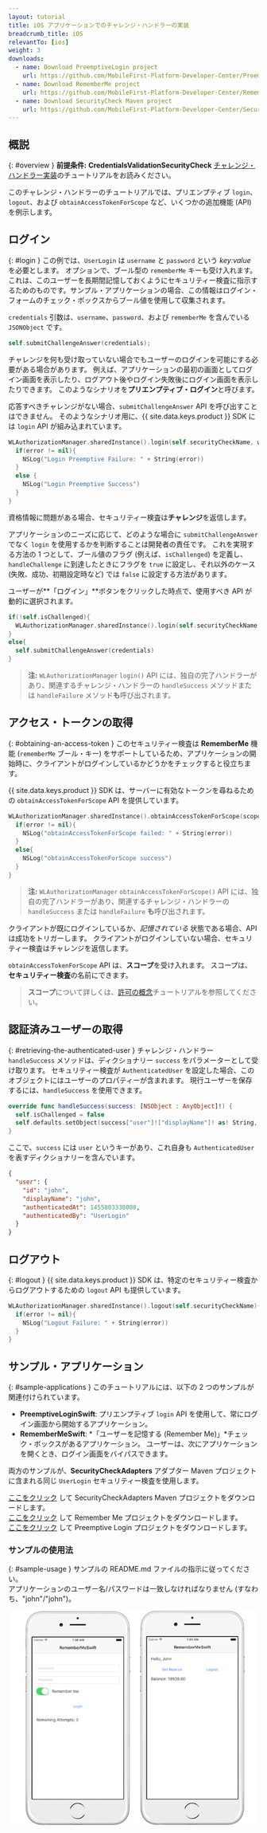 ```yaml
---
layout: tutorial
title: iOS アプリケーションでのチャレンジ・ハンドラーの実装
breadcrumb_title: iOS
relevantTo: [ios]
weight: 3
downloads:
  - name: Download PreemptiveLogin project
    url: https://github.com/MobileFirst-Platform-Developer-Center/PreemptiveLoginSwift/tree/release80
  - name: Download RememberMe project
    url: https://github.com/MobileFirst-Platform-Developer-Center/RememberMeSwift/tree/release80
  - name: Download SecurityCheck Maven project
    url: https://github.com/MobileFirst-Platform-Developer-Center/SecurityCheckAdapters/tree/release80
---
```

<!-- NLS_CHARSET=UTF-8 -->
## 概説
{: #overview }
**前提条件:** **CredentialsValidationSecurityCheck** [チャレンジ・ハンドラー実装](../../credentials-validation/ios/)のチュートリアルをお読みください。

このチャレンジ・ハンドラーのチュートリアルでは、プリエンプティブ `login`、`logout`、および `obtainAccessTokenForScope` など、いくつかの追加機能 (API) を例示します。

## ログイン
{: #login }
この例では、`UserLogin` は `username` と `password` という *key:value* を必要とします。 オプションで、ブール型の `rememberMe` キーも受け入れます。これは、このユーザーを長期間記憶しておくようにセキュリティー検査に指示するためのものです。サンプル・アプリケーションの場合、この情報はログイン・フォームのチェック・ボックスからブール値を使用して収集されます。

`credentials` 引数は、`username`、`password`、および `rememberMe` を含んでいる `JSONObject` です。

```swift
self.submitChallengeAnswer(credentials);
```

チャレンジを何も受け取っていない場合でもユーザーのログインを可能にする必要がある場合があります。 例えば、アプリケーションの最初の画面としてログイン画面を表示したり、ログアウト後やログイン失敗後にログイン画面を表示したりできます。 このようなシナリオを**プリエンプティブ・ログイン**と呼びます。

応答すべきチャレンジがない場合、`submitChallengeAnswer` API を呼び出すことはできません。 そのようなシナリオ用に、{{ site.data.keys.product }} SDK には `login` API が組み込まれています。

```swift
WLAuthorizationManager.sharedInstance().login(self.securityCheckName, withCredentials: credentials) { (error) -> Void in
  if(error != nil){
    NSLog("Login Preemptive Failure: " + String(error))
  }
  else {
    NSLog("Login Preemptive Success")
  }
}
```

資格情報に問題がある場合、セキュリティー検査は**チャレンジ**を返信します。

アプリケーションのニーズに応じて、どのような場合に `submitChallengeAnswer` でなく `login` を使用するかを判断することは開発者の責任です。 これを実現する方法の 1 つとして、ブール値のフラグ (例えば、`isChallenged`) を定義し、`handleChallenge` に到達したときにフラグを `true` に設定し、それ以外のケース (失敗、成功、初期設定時など) では `false` に設定する方法があります。

ユーザーが**「ログイン」**ボタンをクリックした時点で、使用すべき API が動的に選択されます。

```swift
if(!self.isChallenged){
  WLAuthorizationManager.sharedInstance().login(self.securityCheckName, withCredentials: credentials) { (error) -> Void in}
}
else{
  self.submitChallengeAnswer(credentials)
}
```

> **注:**
> `WLAuthorizationManager` `login()` API には、独自の完了ハンドラーがあり、関連するチャレンジ・ハンドラーの `handleSuccess` メソッドまたは `handleFailure` メソッド**も**呼び出されます。

## アクセス・トークンの取得
{: #obtaining-an-access-token }
このセキュリティー検査は **RememberMe** 機能 (`rememberMe` ブール・キー) をサポートしているため、アプリケーションの開始時に、クライアントがログインしているかどうかをチェックすると役立ちます。

{{ site.data.keys.product }} SDK は、サーバーに有効なトークンを尋ねるための `obtainAccessTokenForScope` API を提供しています。

```swift
WLAuthorizationManager.sharedInstance().obtainAccessTokenForScope(scope) { (token, error) -> Void in
  if(error != nil){
    NSLog("obtainAccessTokenForScope failed: " + String(error))
  }
  else{
    NSLog("obtainAccessTokenForScope success")
  }
}
```

> **注:**
> `WLAuthorizationManager` `obtainAccessTokenForScope()` API には、独自の完了ハンドラーがあり、関連するチャレンジ・ハンドラーの `handleSuccess` または `handleFailure` **も**呼び出されます。

クライアントが既にログインしているか、*記憶されている* 状態である場合、API は成功をトリガーします。 クライアントがログインしていない場合、セキュリティー検査はチャレンジを返信します。

`obtainAccessTokenForScope` API は、**スコープ**を受け入れます。 スコープは、**セキュリティー検査**の名前にできます。

> **スコープ**について詳しくは、[許可の概念](../../)チュートリアルを参照してください。

## 認証済みユーザーの取得
{: #retrieving-the-authenticated-user }
チャレンジ・ハンドラー `handleSuccess` メソッドは、ディクショナリー `success` をパラメーターとして受け取ります。
セキュリティー検査が `AuthenticatedUser` を設定した場合、このオブジェクトにはユーザーのプロパティーが含まれます。 現行ユーザーを保存するには、`handleSuccess` を使用できます。

```swift
override func handleSuccess(success: [NSObject : AnyObject]!) {
  self.isChallenged = false
  self.defaults.setObject(success["user"]!["displayName"]! as! String, forKey: "displayName")
}
```

ここで、`success` には `user` というキーがあり、これ自身も `AuthenticatedUser` を表すディクショナリーを含んでいます。

```json
{
  "user": {
    "id": "john",
    "displayName": "john",
    "authenticatedAt": 1455803338008,
    "authenticatedBy": "UserLogin"
  }
}
```

## ログアウト
{: #logout }
{{ site.data.keys.product }} SDK は、特定のセキュリティー検査からログアウトするための `logout` API も提供しています。

```swift
WLAuthorizationManager.sharedInstance().logout(self.securityCheckName){ (error) -> Void in
  if(error != nil){
    NSLog("Logout Failure: " + String(error))
  }
}
```

## サンプル・アプリケーション
{: #sample-applications }
このチュートリアルには、以下の 2 つのサンプルが関連付けられています。

- **PreemptiveLoginSwift**: プリエンプティブ `login` API を使用して、常にログイン画面から開始するアプリケーション。
- **RememberMeSwift**: *「ユーザーを記憶する (Remember Me)」*チェック・ボックスがあるアプリケーション。 ユーザーは、次にアプリケーションを開くとき、ログイン画面をバイパスできます。

両方のサンプルが、**SecurityCheckAdapters** アダプター Maven プロジェクトに含まれる同じ `UserLogin` セキュリティー検査を使用します。

[ここをクリック](https://github.com/MobileFirst-Platform-Developer-Center/SecurityCheckAdapters/tree/release80) して SecurityCheckAdapters Maven プロジェクトをダウンロードします。  
[ここをクリック](https://github.com/MobileFirst-Platform-Developer-Center/RememberMeSwift/tree/release80) して Remember Me プロジェクトをダウンロードします。  
[ここをクリック](https://github.com/MobileFirst-Platform-Developer-Center/PreemptiveLoginSwift/tree/release80) して Preemptive Login プロジェクトをダウンロードします。  

### サンプルの使用法
{: #sample-usage }
サンプルの README.md ファイルの指示に従ってください。  
アプリケーションのユーザー名/パスワードは一致しなければなりません (すなわち、"john"/"john")。

![サンプル・アプリケーション](sample-application.png)

